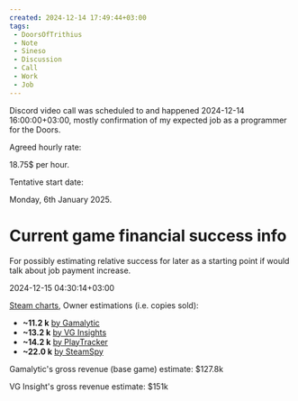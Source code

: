 ```yaml
---
created: 2024-12-14 17:49:44+03:00
tags:
 - DoorsOfTrithius
 - Note
 - Sineso
 - Discussion
 - Call
 - Work
 - Job
---
```


Discord video call was scheduled to and happened 2024-12-14 16:00:00+03:00, mostly confirmation of my expected job as a programmer for the Doors.

Agreed hourly rate:

18.75$ per hour.

Tentative start date:

Monday, 6th January 2025.

# Current game financial success info

For possibly estimating relative success for later as a starting point if would talk about job payment increase.

2024-12-15 04:30:14+03:00

[Steam charts](https://steamdb.info/app/1519490/charts/), Owner estimations (i.e. copies sold):

- **~11.2 k** [by Gamalytic](https://gamalytic.com/game/1519490?utm_source=SteamDB)
- **~13.2 k** [by VG Insights](https://vginsights.com/game/1519490?utm_source=SteamDB)
- **~14.2 k** [by PlayTracker](https://playtracker.net/insight/game/81206?utm_source=SteamDB)
- **~22.0 k** [by SteamSpy](https://steamspy.com/app/1519490?utm_source=SteamDB)

Gamalytic's gross revenue (base game) estimate: $127.8k

VG Insight's gross revenue estimate: $151k